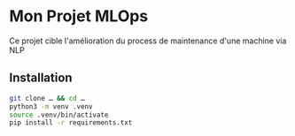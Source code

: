 # Mon Projet MLOps

Ce projet cible l'amélioration du process de maintenance d'une machine via NLP

## Installation
```bash
git clone … && cd …
python3 -m venv .venv
source .venv/bin/activate
pip install -r requirements.txt